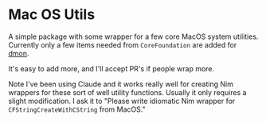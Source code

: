 # Mac OS Utils

A simple package with some wrapper for a few core MacOS system utilities. Currently only a few items needed from `CoreFoundation` are added for [dmon](https://github.com/elcritch/dmon-nim).

It's easy to add more, and I'll accept PR's if people wrap more.

Note I've been using Claude and it works really well for creating Nim wrappers for these sort of well utility functions. Usually it only requires a slight modification. I ask it to "Please write idiomatic Nim wrapper for `CFStringCreateWithCString` from MacOS."
